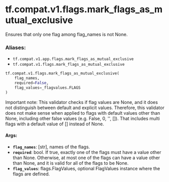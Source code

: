 <div itemscope itemtype="http://developers.google.com/ReferenceObject">
<meta itemprop="name" content="tf.compat.v1.flags.mark_flags_as_mutual_exclusive" />
<meta itemprop="path" content="Stable" />
</div>

# tf.compat.v1.flags.mark_flags_as_mutual_exclusive

Ensures that only one flag among flag_names is not None.

### Aliases:

* `tf.compat.v1.app.flags.mark_flags_as_mutual_exclusive`
* `tf.compat.v1.flags.mark_flags_as_mutual_exclusive`

``` python
tf.compat.v1.flags.mark_flags_as_mutual_exclusive(
    flag_names,
    required=False,
    flag_values=_flagvalues.FLAGS
)
```

<!-- Placeholder for "Used in" -->

Important note: This validator checks if flag values are None, and it does not
distinguish between default and explicit values. Therefore, this validator
does not make sense when applied to flags with default values other than None,
including other false values (e.g. False, 0, '', []). That includes multi
flags with a default value of [] instead of None.

#### Args:


* <b>`flag_names`</b>: [str], names of the flags.
* <b>`required`</b>: bool. If true, exactly one of the flags must have a value other
    than None. Otherwise, at most one of the flags can have a value other
    than None, and it is valid for all of the flags to be None.
* <b>`flag_values`</b>: flags.FlagValues, optional FlagValues instance where the flags
    are defined.
